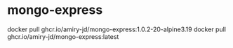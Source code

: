 # mongo-express

docker pull ghcr.io/amiry-jd/mongo-express:1.0.2-20-alpine3.19
docker pull ghcr.io/amiry-jd/mongo-express:latest
